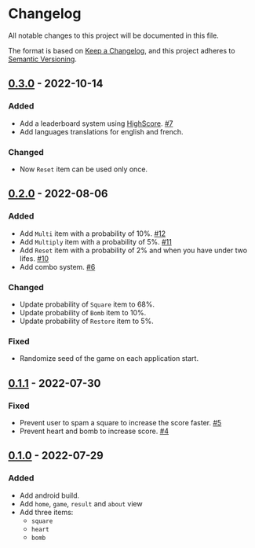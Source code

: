 # Changelog
All notable changes to this project will be documented in this file.

The format is based on [Keep a Changelog](https://keepachangelog.com/en/1.0.0/),
and this project adheres to [Semantic Versioning](https://semver.org/spec/v2.0.0.html).


## [0.3.0] - 2022-10-14

### Added

- Add a leaderboard system using [HighScore](https://github.com/EmilienLeroy/HighScore). [#7](https://github.com/EmilienLeroy/FallingSquare/issues/7)
- Add languages translations for english and french.

### Changed

- Now `Reset` item can be used only once.

## [0.2.0] - 2022-08-06

### Added

- Add `Multi` item with a probability of 10%. [#12](https://github.com/EmilienLeroy/FallingSquare/issues/12)
- Add `Multiply` item with a probability of 5%. [#11](https://github.com/EmilienLeroy/FallingSquare/issues/11)
- Add `Reset` item with a probability of 2% and when you have under two lifes. [#10](https://github.com/EmilienLeroy/FallingSquare/issues/10)
- Add combo system. [#6](https://github.com/EmilienLeroy/FallingSquare/issues/6)

### Changed

- Update probability of `Square` item to 68%.
- Update probability of `Bomb` item to 10%.
- Update probability of `Restore` item to 5%.

### Fixed

- Randomize seed of the game on each application start. 

## [0.1.1] - 2022-07-30

### Fixed

- Prevent user to spam a square to increase the score faster. [#5](https://github.com/EmilienLeroy/FallingSquare/issues/5)
- Prevent heart and bomb to increase score. [#4](https://github.com/EmilienLeroy/FallingSquare/issues/4)

## [0.1.0] - 2022-07-29

### Added

- Add android build.
- Add `home`, `game`, `result` and `about` view
- Add three items: 
    - `square`
    - `heart` 
    - `bomb`

[0.3.0]: https://github.com/EmilienLeroy/FallingSquare/compare/v0.2.0...v0.3.0
[0.2.0]: https://github.com/EmilienLeroy/FallingSquare/compare/v0.1.0...v0.2.0
[0.1.1]: https://github.com/EmilienLeroy/FallingSquare/compare/v0.1.0...v0.1.1
[0.1.0]: https://github.com/EmilienLeroy/FallingSquare/releases/tag/v0.1.0